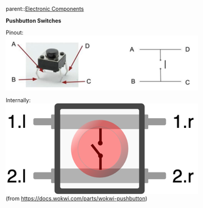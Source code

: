 parent::[Electronic Components](Electronic%20Components.md)

**Pushbutton Switches**

Pinout:
![](Personal%20Folders/that_marouk_ish%20(Spencer)/attachments/Pasted%20image%2020221005194955.png)

Internally:
![](Personal%20Folders/that_marouk_ish%20(Spencer)/attachments/Pasted%20image%2020221005195857.png)
(from https://docs.wokwi.com/parts/wokwi-pushbutton)